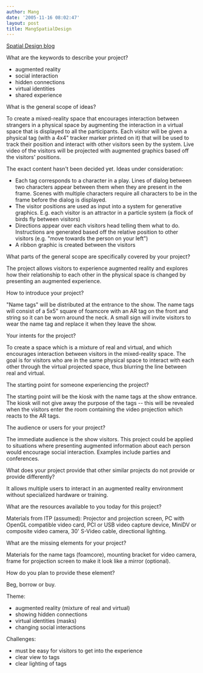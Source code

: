```yaml
---
author: Mang
date: '2005-11-16 08:02:47'
layout: post
title: MangSpatialDesign
---
```


[Spatial Design blog](http://itp.nyu.edu/spatialdesign/blog)

What are the keywords to describe your project?

* augmented reality
* social interaction
* hidden connections
* virtual identities
* shared experience

What is the general scope of ideas?

To create a mixed-reality space that encourages interaction between strangers in a physical space by augmenting the interaction in a virtual space that is displayed to all the participants.  Each visitor will be given a physical tag (with a 4x4" tracker marker printed on it) that will be used to track their position and interact with other visitors seen by the system.  Live video of the visitors will be projected with augmented graphics based off the visitors' positions.

The exact content hasn't been decided yet.  Ideas under consideration:

* Each tag corresponds to a character in a play.  Lines of dialog between two characters appear between them when they are present in the frame.  Scenes with multiple characters require all characters to be in the frame before the dialog is displayed.
* The visitor positions are used as input into a system for generative graphics.  E.g. each visitor is an attractor in a particle system (a flock of birds fly between visitors)
* Directions appear over each visitors head telling them what to do.  Instructions are generated based off the relative position to other visitors (e.g. "move towards the person on your left")
* A ribbon graphic is created between the visitors

What parts of the general scope are specifically covered by your project?

The project allows visitors to experience augmented reality and explores how their relationship to each other in the physical space is changed by presenting an augmented experience.

How to introduce your project?

"Name tags" will be distributed at the entrance to the show.  The name tags will consist of a 5x5" square of foamcore with an AR tag on the front and string so it can be worn around the neck.  A small sign will invite visitors to wear the name tag and replace it when they leave the show.

Your intents for the project?

To create a space which is a mixture of real and virtual, and which encourages interaction between visitors in the mixed-reality space.  The goal is for visitors who are in the same physical space to interact with each other through the virtual projected space, thus blurring the line between real and virtual.

The starting point for someone experiencing the project?

The starting point will be the kiosk with the name tags at the show entrance.  The kiosk will not give away the purpose of the tags -- this will be revealed when the visitors enter the room containing the video projection which reacts to the AR tags.

The audience or users for your project?

The immediate audience is the show visitors.  This project could be applied to situations where presenting augmented information about each person would encourage social interaction.  Examples include parties and conferences.

What does your project provide that other similar projects do not provide or provide differently?

It allows multiple users to interact in an augmented reality environment without specialized hardware or training.

What are the resources available to you today for this project?

Materials from ITP (assumed): Projector and projection screen, PC with OpenGL compatible video card, PCI or USB video capture device, MiniDV or composite video camera, 30' S-Video cable, directional lighting.

What are the missing elements for your project?

Materials for the name tags (foamcore), mounting bracket for video camera, frame for projection screen to make it look like a mirror (optional).

How do you plan to provide these element?

Beg, borrow or buy.

Theme:

* augmented reality (mixture of real and virtual)
* showing hidden connections
* virtual identities (masks)
* changing social interactions

Challenges:

* must be easy for visitors to get into the experience
* clear view to tags
* clear lighting of tags

